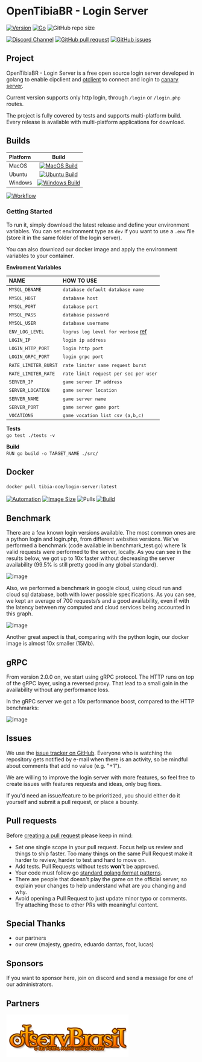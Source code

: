 # OpenTibiaBR - Login Server

[![Version](https://img.shields.io/github/v/release/tibia-oce/login-server)](https://github.com/tibia-oce/login-server/releases/latest)
[![Go](https://img.shields.io/github/go-mod/go-version/tibia-oce/login-server)](https://golang.org/doc/go1.16)
![GitHub repo size](https://img.shields.io/github/repo-size/tibia-oce/login-server)

[![Discord Channel](https://img.shields.io/discord/528117503952551936.svg?style=flat-square&logo=discord)](https://discord.gg/3NxYnyV)
[![GitHub pull request](https://img.shields.io/github/issues-pr/tibia-oce/login-server)](https://github.com/tibia-oce/login-server/pulls)
[![GitHub issues](https://img.shields.io/github/issues/tibia-oce/login-server)](https://github.com/tibia-oce/login-server/issues)


## Project

OpenTibiaBR - Login Server is a free open source login server developed in golang to enable cipclient and [otclient](https://github.com/tibia-oce/otclient) to connect and login to [canary server](https://github.com/tibia-oce/canary).

Current version supports only http login, through `/login` or `/login.php` routes.

The project is fully covered by tests and supports multi-platform build.
Every release is available with multi-platform applications for download.

## Builds
| Platform       | Build        |
| :------------- | :----------: |
| MacOS          | [![MacOS Build](https://github.com/tibia-oce/login-server/actions/workflows/ci-build-macos.yml/badge.svg?branch=main)](https://github.com/tibia-oce/login-server/actions/workflows/ci-build-macos.yml)   |
| Ubuntu         | [![Ubuntu Build](https://github.com/tibia-oce/login-server/actions/workflows/ci-build-ubuntu.yml/badge.svg?branch=main)](https://github.com/tibia-oce/login-server/actions/workflows/ci-build-ubuntu.yml) |
| Windows        | [![Windows Build](https://github.com/tibia-oce/login-server/actions/workflows/ci-build-windows.yml/badge.svg?branch=main)](https://github.com/tibia-oce/login-server/actions/workflows/ci-build-windows.yml) |

[![Workflow](https://github.com/tibia-oce/login-server/actions/workflows/ci-multiplat-release.yml/badge.svg)](https://github.com/tibia-oce/login-server/actions/workflows/ci-multiplat-release.yml)

### Getting **Started**

To run it, simply download the latest release and define your environment variables.
You can set environment type as `dev` if you want to use a `.env` file (store it in the same folder of the login server).

You can also download our docker image and apply the environment variables to your container.

**Enviroment Variables**

|       NAME          |            HOW TO USE                |
| :------------------ | :----------------------------------  |
|`MYSQL_DBNAME`       | `database default database name`     |
|`MYSQL_HOST`         | `database host`                      |
|`MYSQL_PORT`         | `database port`                      |
|`MYSQL_PASS`         | `database password`                  |
|`MYSQL_USER`         | `database username`                  |
|`ENV_LOG_LEVEL`      | `logrus log level for verbose` [ref](https://pkg.go.dev/github.com/sirupsen/logrus#Level)   |
|`LOGIN_IP`           | `login ip address`                   |
|`LOGIN_HTTP_PORT`    | `login http port`                    |
|`LOGIN_GRPC_PORT`    | `login grpc port`                    |
|`RATE_LIMITER_BURST` | `rate limiter same request burst`    |
|`RATE_LIMITER_RATE`  | `rate limit request per sec per user`|
|`SERVER_IP`          | `game server IP address`             |
|`SERVER_LOCATION`    | `game server location`               |
|`SERVER_NAME`        | `game server name`                   |
|`SERVER_PORT`        | `game server game port`              |
|`VOCATIONS`          | `game vocation list csv (a,b,c)`     |

**Tests**  
`go test ./tests -v`

**Build**  
`RUN go build -o TARGET_NAME ./src/`

## Docker
`docker pull tibia-oce/login-server:latest`<br><br>
[![Automation](https://img.shields.io/docker/cloud/automated/tibia-oce/login-server)](https://hub.docker.com/r/tibia-oce/login-server)
[![Image Size](https://img.shields.io/docker/image-size/tibia-oce/login-server)](https://hub.docker.com/r/tibia-oce/login-server/tags?page=1&ordering=last_updated)
![Pulls](https://img.shields.io/docker/pulls/tibia-oce/login-server)
[![Build](https://img.shields.io/docker/cloud/build/tibia-oce/login-server)](https://hub.docker.com/r/tibia-oce/login-server/builds)

## Benchmark
There are a few known login versions available. The most common ones are a python login and login.php, from different websites versions.
We've performed a benchmark (code available in benchmark_test.go) where 1k valid requests were performed to the server, locally.
As you can see in the results below, we got up to 10x faster without decreasing the server availability (99.5% is still pretty good in any global standard).

![image](https://user-images.githubusercontent.com/34237492/118380499-7da2f500-b5e2-11eb-9025-eda180d501df.png)

Also, we performed a benchmark in google cloud, using cloud run and cloud sql database, both with lower possible specifications.
As you can see, we kept an average of 700 requests/s and a good availability, even if with the latency between my computed and cloud services being accounted in this graph.

![image](https://user-images.githubusercontent.com/34237492/118379403-64964600-b5da-11eb-9e11-25c92024986d.png)

Another great aspect is that, comparing with the python login, our docker image is almost 10x smaller (15Mb). 

## gRPC
From version 2.0.0 on, we start using gRPC protocol. 
The HTTP runs on top of the gRPC layer, using a reversed proxy. That lead to a small gain in the availability without any performance loss.

In the gRPC server we got a 10x performance boost, compared to the HTTP benchmarks:

![image](https://user-images.githubusercontent.com/34237492/118568814-e45a1700-b778-11eb-8b79-ddc26dde487c.png)

## Issues

We use the [issue tracker on GitHub](https://github.com/tibia-oce/login-server/issues). Everyone who is watching the repository gets notified by e-mail when there is an activity, so be mindful about comments that add no value (e.g. "+1"). 

We are willing to improve the login server with more features, so feel free to create issues with features requests and ideas, only bug fixes.

If you'd need an issue/feature to be prioritized, you should either do it yourself and submit a pull request, or place a bounty.

## Pull requests

Before [creating a pull request](https://github.com/tibia-oce/login-server/pulls) please keep in mind:

* Set one single scope in your pull request. Focus help us review and things to ship faster. Too many things on the same Pull Request make it harder to review, harder to test and hard to move on.
* Add tests. Pull Requests without tests **won't** be approved.
* Your code must follow go [standard golang format patterns](https://golang.org/doc/effective_go#formatting).
* There are people that doesn't play the game on the official server, so explain your changes to help understand what are you changing and why.
* Avoid opening a Pull Request to just update minor typo or comments. Try attaching those to other PRs with meaningful content.

## Special Thanks

* our partners
* our crew (majesty, gpedro, eduardo dantas, foot, lucas)

## **Sponsors**

If you want to sponsor here, join on discord and send a message for one of our administrators.

## Partners

[![Supported by OTServ Brasil](https://raw.githubusercontent.com/otbr/otserv-brasil/main/otbr.png)](https://forums.otserv.com.br)
